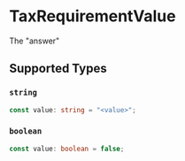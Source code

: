 # TaxRequirementValue

The "answer"


## Supported Types

### `string`

```typescript
const value: string = "<value>";
```

### `boolean`

```typescript
const value: boolean = false;
```


